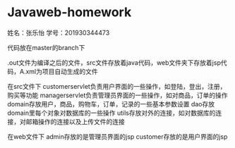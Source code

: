 # Javaweb-homework

姓名：张乐怡
学号：201930344473

代码放在master的branch下

.out文件为编译之后的文件，src文件存放着java代码，web文件夹下存放着jsp代码，A.xml为项目自动生成的文件

在src文件下
customerservlet负责用户界面的一些操作，如登陆，登出，注册，购买等功能
managerservlet负责管理员界面的一些操作，如对商品，订单的操作
domain存放用户，商品，购物车，订单，记录的一些基本参数设置
dao存放domain里每个对象对数据库的一些操作
utils存放对外的连接，如对数据库的连接，对邮箱操作的连接以及上传文件的连接

在web文件下
admin存放的是管理员界面的jsp
customer存放的是用户界面的jsp

